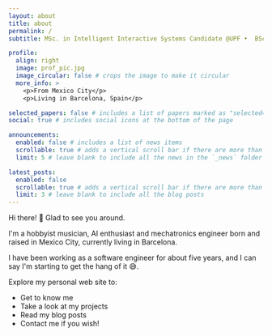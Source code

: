 ```yaml
---
layout: about
title: about
permalink: /
subtitle: MSc. in Intelligent Interactive Systems Candidate @UPF •  BSc. Mechatronics • Software Engineer

profile:
  align: right
  image: prof_pic.jpg
  image_circular: false # crops the image to make it circular
  more_info: >
    <p>From Mexico City</p>
    <p>Living in Barcelona, Spain</p>

selected_papers: false # includes a list of papers marked as "selected={true}"
social: true # includes social icons at the bottom of the page

announcements:
  enabled: false # includes a list of news items
  scrollable: true # adds a vertical scroll bar if there are more than 3 news items
  limit: 5 # leave blank to include all the news in the `_news` folder

latest_posts:
  enabled: false
  scrollable: true # adds a vertical scroll bar if there are more than 3 new posts items
  limit: 3 # leave blank to include all the blog posts
---
```


Hi there! 👋 Glad to see you around.

I'm a hobbyist musician, AI enthusiast and mechatronics engineer born and raised in Mexico City, currently living in Barcelona.

I have been working as a software engineer for about five years, and I can say I'm starting to get the hang of it 😅.

Explore my personal web site to:

- Get to know me
- Take a look at my projects
- Read my blog posts
- Contact me if you wish!
